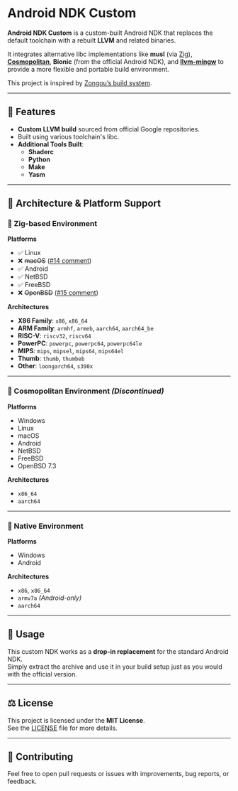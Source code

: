 # Android NDK Custom

**Android NDK Custom** is a custom-built Android NDK that replaces the default toolchain with a rebuilt **LLVM** and related binaries.

It integrates alternative libc implementations like **musl** (via [Zig](https://ziglang.org)), **[Cosmopolitan](https://justine.lol/cosmopolitan)**, **Bionic** (from the official Android NDK), and **[llvm-mingw](https://github.com/mstorsjo/llvm-mingw)** to provide a more flexible and portable build environment.

This project is inspired by [Zongou’s build system](https://github.com/zongou/build/tree/main/.github/workflows).


---

## 🚀 Features

- **Custom LLVM build** sourced from official Google repositories.  
- Built using various toolchain's libc.  
- **Additional Tools Built**:
  - **Shaderc**
  - **Python**
  - **Make**
  - **Yasm**

---

## 🧭 Architecture & Platform Support

### 🔹 Zig-based Environment

**Platforms**
- ✅ Linux  
- ❌ ~~macOS~~ ([#14 comment](https://github.com/HomuHomu833/android-ndk-custom/issues/14#issuecomment-3346720483))  
- ✅ Android  
- ✅ NetBSD  
- ✅ FreeBSD  
- ❌ ~~OpenBSD~~ ([#15 comment](https://github.com/HomuHomu833/android-ndk-custom/issues/15#issuecomment-3378450872))

**Architectures**
- **X86 Family**: `x86`, `x86_64`  
- **ARM Family**: `armhf`, `armeb`, `aarch64`, `aarch64_be`  
- **RISC-V**: `riscv32`, `riscv64`  
- **PowerPC**: `powerpc`, `powerpc64`, `powerpc64le`  
- **MIPS**: `mips`, `mipsel`, `mips64`, `mips64el`  
- **Thumb**: `thumb`, `thumbeb`  
- **Other**: `loongarch64`, `s390x`

---

### 🔹 Cosmopolitan Environment *(Discontinued)*

**Platforms**
- Windows  
- Linux  
- macOS  
- Android  
- NetBSD  
- FreeBSD  
- OpenBSD 7.3  

**Architectures**
- `x86_64`  
- `aarch64`

---

### 🔹 Native Environment

**Platforms**
- Windows  
- Android  

**Architectures**
- `x86`, `x86_64`  
- `armv7a` *(Android-only)*  
- `aarch64`

---

## 🧰 Usage

This custom NDK works as a **drop-in replacement** for the standard Android NDK.  
Simply extract the archive and use it in your build setup just as you would with the official version.

---

## ⚖️ License

This project is licensed under the **MIT License**.  
See the [LICENSE](LICENSE) file for more details.

---

## 💬 **Contributing**  
Feel free to open pull requests or issues with improvements, bug reports, or feedback.
